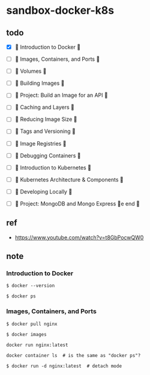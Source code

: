# sandbox-docker-k8s

## todo

- [x] 🌟 Introduction to Docker 🌟
- [ ] 🌟 Images, Containers, and Ports 🌟
- [ ] 🌟 Volumes 🌟
- [ ] 🌟 Building Images 🌟
- [ ] 🌟 Project: Build an Image for an API 🌟
- [ ] 🌟 Caching and Layers 🌟
- [ ] 🌟 Reducing Image Size 🌟
- [ ] 🌟 Tags and Versioning 🌟
- [ ] 🌟 Image Registries 🌟
- [ ] 🌟 Debugging Containers 🌟
- [ ] 🌟 Introduction to Kubernetes 🌟
- [ ] 🌟 Kubernetes Architecture & Components 🌟
- [ ] 🌟 Developing Locally 🌟
- [ ] 🌟 Project: MongoDB and Mongo Express 🌟e end 🎉


## ref

* https://www.youtube.com/watch?v=t8GbPocwQW0

## note

### Introduction to Docker

```
$ docker --version
```

```
$ docker ps
```

### Images, Containers, and Ports

```
$ docker pull nginx
```

```
$ docker images
```

```
docker run nginx:latest
```

```
docker container ls  # is the same as "docker ps"?
```

```
$ docker run -d nginx:latest  # detach mode
```
